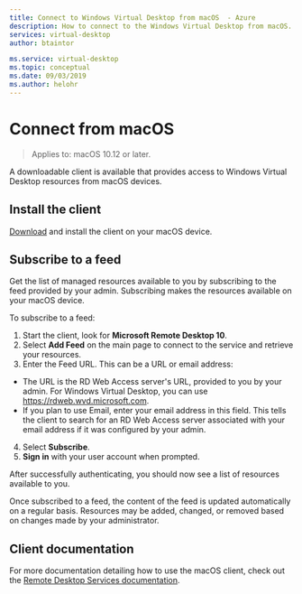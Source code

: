 ```yaml
---
title: Connect to Windows Virtual Desktop from macOS  - Azure
description: How to connect to the Windows Virtual Desktop from macOS.
services: virtual-desktop
author: btaintor

ms.service: virtual-desktop
ms.topic: conceptual
ms.date: 09/03/2019
ms.author: helohr
---
```

# Connect from macOS

> Applies to:  macOS 10.12 or later.

A downloadable client is available that provides access to Windows Virtual Desktop resources from macOS devices.

## Install the client

[Download](https://apps.apple.com/app/microsoft-remote-desktop/id1295203466?mt=12) and install the client on your macOS device.

## Subscribe to a feed

Get the list of managed resources available to you by subscribing to the feed provided by your admin. Subscribing makes the resources available on your macOS device.

To subscribe to a feed:

1. Start the client, look for **Microsoft Remote Desktop 10**.
2. Select **Add Feed** on the main page to connect to the service and retrieve your resources.
3. Enter the Feed URL. This can be a URL or email address:
  - The URL is the RD Web Access server's URL, provided to you by your admin. For Windows Virtual Desktop, you can use https://rdweb.wvd.microsoft.com.
  - If you plan to use Email, enter your email address in this field. This tells the client to search for an RD Web Access server associated with your email address if it was configured by your admin.
4. Select **Subscribe**.
5. **Sign in** with your user account when prompted.

After successfully authenticating, you should now see a list of resources available to you.

Once subscribed to a feed, the content of the feed is updated automatically on a regular basis. Resources may be added, changed, or removed based on changes made by your administrator.

## Client documentation

For more documentation detailing how to use the macOS client, check out the [Remote Desktop Services documentation](https://docs.microsoft.com/windows-server/remote/remote-desktop-services/clients/remote-desktop-mac).
